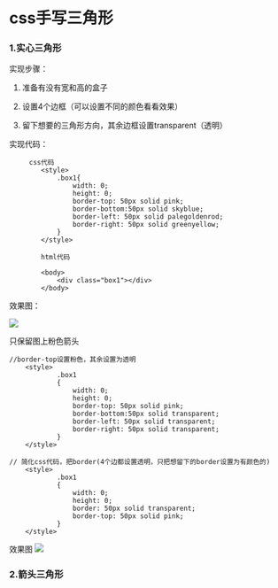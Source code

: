 # css手写三角形

### 1.实心三角形

实现步骤：

1. 准备有没有宽和高的盒子

2. 设置4个边框（可以设置不同的颜色看看效果）

3. 留下想要的三角形方向，其余边框设置transparent（透明）

实现代码：

```
     css代码
        <style>
            .box1{
                width: 0;
                height: 0;
                border-top: 50px solid pink;
                border-bottom:50px solid skyblue;
                border-left: 50px solid palegoldenrod;
                border-right: 50px solid greenyellow;
            }
        </style>

        html代码

        <body>
            <div class="box1"></div>
        </body>
```

效果图：

![](C:\Users\17227\AppData\Roaming\marktext\images\2023-09-11-23-30-01-1694446190890.png)

只保留图上粉色箭头

```
//border-top设置粉色，其余设置为透明
    <style>
            .box1
            {
                width: 0;
                height: 0;
                border-top: 50px solid pink;
                border-bottom:50px solid transparent;
                border-left: 50px solid transparent;
                border-right: 50px solid transparent;
            }
    </style>
```

```
// 简化css代码，把border(4个边都设置透明，只把想留下的border设置为有颜色的)
    <style>
            .box1
            {
                width: 0;
                height: 0;
                border: 50px solid transparent;
                border-top: 50px solid pink;
            }
    </style>
```

效果图
![](C:\Users\17227\AppData\Roaming\marktext\images\2023-09-11-23-32-50-1694446360003.png)

### 2.箭头三角形